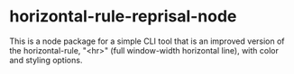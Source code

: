 # horizontal-rule-reprisal-node
This is a node package for a simple CLI tool that is an improved version of the horizontal-rule, "&lt;hr>" (full window-width horizontal line), with color and styling options.
